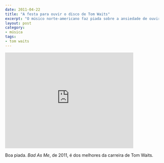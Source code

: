 ```yaml
---
date: 2011-04-22
title: "A festa para ouvir o disco de Tom Waits"
excerpt: "O músico norte-americano faz piada sobre a ansiedade de ouvir álbuns que vazam via internet"
layout: post
category: 
- música
tags:
- tom waits
---
```


<iframe width="420" height="315" src="http://www.youtube.com/embed/qeTja7JXK9A&feature" frameborder="0" allowfullscreen></iframe>

Boa piada. *Bad As Me*, de 2011, é dos melhores da carreira de Tom Waits.
